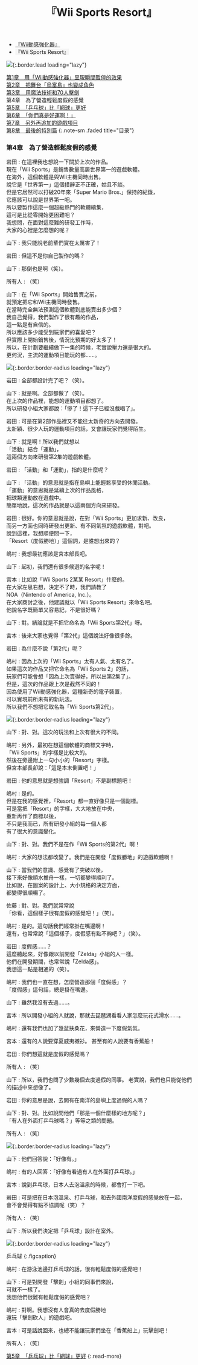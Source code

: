 ﻿---
layout: page
title: 『Wii Sports Resort』
description: >
  简介
hide_description: true
---

<nav class="pagination heading clearfix" role="navigation">
  <ul>
    <li class="pagination-item">
      <a href="../../vol1/1/">
        『Wii動感強化器』
      </a>
    </li>
    <li class="pagination-item">
      <a style="background-color:rgba(225,224,224,0.3);">
        『Wii Sports Resort』
      </a>
    </li>
  </ul>
</nav>

![](/interviews/cht-hk/wii/wiisportsresort/vol2/img/wsr_interview_title_8.jpg){:.border.lead loading="lazy"}

[第1章　用「Wii動感強化器」呈現瞬間暫停的效果](1.md)<br>
[第2章　把舞台「烏富島」也變成角色](2.md)<br>
[第3章　用魔法技術和70人擊劍](3.md)<br>
第4章　為了營造輕鬆度假的感覺<br>
[第5章　「乒乓球」比「網球」更好](5.md)<br>
[第6章　「你們真是好運啊！」](6.md)<br>
[第7章　另外再追加的遊戲項目](7.md)<br>
[第8章　最後的特別篇](8.md)
{:.note-sm .faded title="目录"}

### 第4章　為了營造輕鬆度假的感覺

岩田
: 在這裡我也想說一下關於上次的作品。<br>現在「Wii Sports」是銷售數量高居世界第一的遊戲軟體。<br>在海外，這個軟體是與Wii主機同時出售。<br>說它是「世界第一」這個措辭正不正確，姑且不談。<br>但是它居然可以打破20年來「Super Mario Bros.」保持的紀錄，<br>它應該可以說是世界第一吧。<br>所以要製作這麼一個超級熱門的軟體續集，<br>這可是比從零開始更困難吧？<br>我想問，在面對這麼難的研發工作時，<br>大家的心裡是怎麼想的呢？

山下
: 我只能說老前輩們實在太厲害了！

岩田
: 但這不是你自己製作的嗎？

山下
: 那倒也是啊（笑）。

所有人
: （笑）

山下
: 在「Wii Sports」開始售賣之前，<br>就預定把它和Wii主機同時發售。<br>在當時完全無法預測這個軟體到底能賣出多少個？<br>我自己覺得，我們製作了很有趣的作品，<br>這一點是有自信的。<br>所以應該多少能受到玩家們的喜愛吧？<br>但實際上開始銷售後，情況比預期的好太多了！<br>所以，在計劃要繼續做下一集的時候，老實說壓力還是很大的。<br>更何況，主流的運動項目能玩的都……。

![](/interviews/cht-hk/wii/wiisportsresort/vol2/img/wsr_interview_43.jpg){:.border.border-radius loading="lazy"}

岩田
: 全部都設計完了吧？（笑）。

山下
: 就是啊。全部都做了（笑）。<br>在上次的作品裡，能想的運動項目都想了。<br>所以研發小組大家都說：「慘了！這下子已經沒戲唱了」。

岩田
: 可是在第2部作品裡又不能往太新奇的方向去開發。<br>太新穎、很少人玩的運動項目的話，又會讓玩家們覺得陌生。

山下
: 就是啊！所以我們就想以<br>「活動」結合「運動」，<br>這兩個方向來研發第2集的遊戲軟體。

岩田
: 「活動」和「運動」，指的是什麼呢？

山下
: 「活動」的意思就是指在島嶼上能輕鬆享受的休閒活動。<br>「運動」的意思就是延續上次的作品風格，<br>把球類運動放在遊戲中。<br>簡單地說，這次的作品就是以這兩個方向來研發。

岩田
: 很好。你的意思就是說，在對「Wii Sports」更加求新、改良，<br>而另一方面也同時研發出更新、有不同氣氛的遊戲軟體，對吧。<br>說到這裡，我想順便問一下，<br>「Resort（度假勝地）」這個詞，是誰想出來的？

嶋村
: 我想最初應該是宮本部長吧。

山下
: 起初，我們還有很多候選的名字呢！

宮本
: 比如說「Wii Sports 2某某 Resort」什麼的。<br>在大家左思右想，決定不了時，我們請教了<br>NOA（Nintendo of America, Inc.）。<br>在大家商討之後，他建議就以「Wii Sports Resort」來命名吧。<br>他說名字既簡單又容易記，不是很好嗎？

山下
: 對。結論就是不把它命名為「Wii Sports第2代」呀。

宮本
: 後來大家也覺得「第2代」這個說法好像很多餘。

岩田
: 為什麼不說「第2代」呢？

嶋村
: 因為上次的「Wii Sports」太有人氣、太有名了。<br>如果這次的作品又把它命名為「Wii Sports 2」的話，<br>玩家們可能會想「因為上次賣得好，所以出第2集了」。<br>但是，這次的作品跟上次是截然不同的！<br>因為使用了Wii動感強化器，這種新奇的電子裝置，<br>可以實現前所未有的新玩法。<br>所以我們不想把它取名為「Wii Sports第2代」。

![](/interviews/cht-hk/wii/wiisportsresort/vol2/img/wsr_interview_44.jpg){:.border.border-radius loading="lazy"}

山下
: 對、對。這次的玩法和上次有很大的不同。

嶋村
: 另外，最初在想這個軟體的商標文字時，<br>「Wii Sports」的字樣是比較大的。<br>然後在旁邊附上一句小小的「Resort」字樣。<br>但宮本部長卻說：「這是本末倒置吧！」

岩田
: 他的意思就是想強調「Resort」不是副標題吧！

嶋村
: 是的。<br>但是在我的感覺裡，「Resort」都一直好像只是一個副標。<br>可是當把「Resort」的字樣，大大地放在中央，<br>重新再作了商標以後，<br>不只是我而已，所有研發小組的每一個人都<br>有了很大的意識變化。

山下
: 對、對。我們不是在作「Wii Sports的第2代」啊！

嶋村
: 大家的想法都改變了。我們是在開發「度假勝地」的遊戲軟體啊！

山下
: 當我們的意識、感覺有了突破以後，<br>接下來好像順水推舟一樣，一切都變得順利了。<br>比如說，在圖案的設計上、大小規格的決定方面，<br>都變得很順暢了。

佐藤
: 對、對。我們就常常說<br>「你看，這個樣子很有度假的感覺吧！」（笑）。

嶋村
: 是的。這句話我們經常掛在嘴邊啊！<br>還有，也常常說「這個樣子，度假感有點不夠吧？」（笑）。

岩田
: 度假感……？<br>這麼聽起來，好像跟以前開發「Zelda」小組的人一樣。<br>他們在開發期間，也常常說「Zelda感」。<br>我想這一點是相通的（笑）。

嶋村
: 我們也一直在想，怎麼營造那個「度假感」？<br>「度假感」這句話，總是掛在嘴邊。

山下
: 雖然我沒有去過……。

宮本
: 所以開發小組的人就說，那就去琵琶湖看看人家怎麼玩花式滑水……。

嶋村
: 還有我們也加了幾盆扶桑花，來營造一下度假氣氛。

宮本
: 還有的人說要穿夏威夷襯衫。
甚至有的人說要有香蕉船！

岩田
: 你們想這就是度假的感覺嗎？

所有人
: （笑）

山下
: 所以，我們也問了少數幾個去度過假的同事。
老實說，我們也只能從他們的描述中來想像了。

岩田
: 你的意思是說，去問有在南洋的島嶼上度過假的人嗎？

山下
: 對、對。比如說問他們「那是一個什麼樣的地方呢？」<br>「有人在外面打乒乓球嗎？」等等之類的問題。

所有人
: （笑）

![](/interviews/cht-hk/wii/wiisportsresort/vol2/img/wsr_interview_45.jpg){:.border.border-radius loading="lazy"}

山下
: 他們回答說：「好像有。」

嶋村
: 有的人回答：「好像有看過有人在外面打乒乓球。」

宮本
: 說到乒乓球，日本人去泡溫泉的時候，都會打一下吧。

岩田
: 可是把在日本泡溫泉、打乒乓球，和去外國南洋度假的感覺放在一起，<br>會不會覺得有點不協調呢（笑）？

所有人
: （笑）

山下
: 所以我們決定把「乒乓球」設計在室外。

![](/interviews/cht-hk/wii/wiisportsresort/vol2/img/wsr_interview_46.jpg){:.border.border-radius loading="lazy"}

乒乓球
{:.figcaption}

嶋村
: 在游泳池邊打乒乓球的話，很有輕鬆度假的感覺吧！

山下
: 可是對開發「擊劍」小組的同事們來說，<br>可就不一樣了。<br>我想他們很難有輕鬆度假的感覺吧？

嶋村
: 對啊。我想沒有人會真的去度假勝地<br>還玩「擊劍砍人」的遊戲吧。

宮本
: 可是話說回來，也總不能讓玩家們坐在「香蕉船上」玩擊劍吧！

所有人
: （笑）

[第5章　「乒乓球」比「網球」更好](5.md)
{:.read-more}
